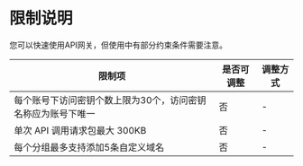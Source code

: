 # 限制说明

您可以快速使用API网关，但使用中有部分约束条件需要注意。

| 限制项                                | 是否可调整 | 调整方式 |
|---------------------------------------|------------|----------|
| 每个账号下访问密钥个数上限为30个，访问密钥名称应为账号下唯一 | 否         | -        |
| 单次 API 调用请求包最大 300KB         | 否         | -        |
| 每个分组最多支持添加5条自定义域名 | 否         | -        |

